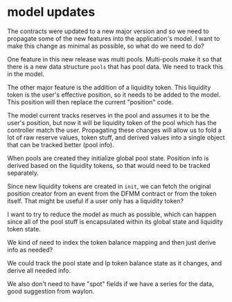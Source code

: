 # model updates

The contracts were updated to a new major version and so we need to propagate some of the new features into the application's model. I want to make this change as minimal as possible, so what do we need to do?

One feature in this new release was multi pools. Multi-pools make it so that there is a new data structure `pools` that has pool data. We need to track this in the model.

The other major feature is the addition of a liquidity token. This liquidity token is the user's effective position, so it needs to be added to the model. This position will then replace the current "position" code.

The model current tracks reserves in the pool and assumes it to be the user's position, but now it will be liquidity token of the pool which has the controller match the user. Propagating these changes will allow us to fold a lot of raw reserve values, token stuff, and derived values into a single object that can be tracked better (pool info).

When pools are created they initialize global pool state. Position info is derived based on the liquidity tokens, so that would need to be tracked separately.

Since new liquidity tokens are created in `init`, we can fetch the original position creator from an event from the DFMM contract or from the token itself. That might be useful if a user only has a liquidity token?

I want to try to reduce the model as much as possible, which can happen since all of the pool stuff is encapsulated within its global state and liquidity token state.

We kind of need to index the token balance mapping and then just derive info as needed?

We could track the pool state and lp token balance state as it changes, and derive all needed info.

We also don't need to have "spot" fields if we have a series for the data, good suggestion from waylon. 
